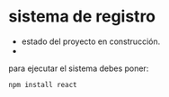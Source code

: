 <h1> sistema de registro </h1>

- estado del proyecto en construcción.
- 
para ejecutar el sistema debes poner:

`npm install react`

